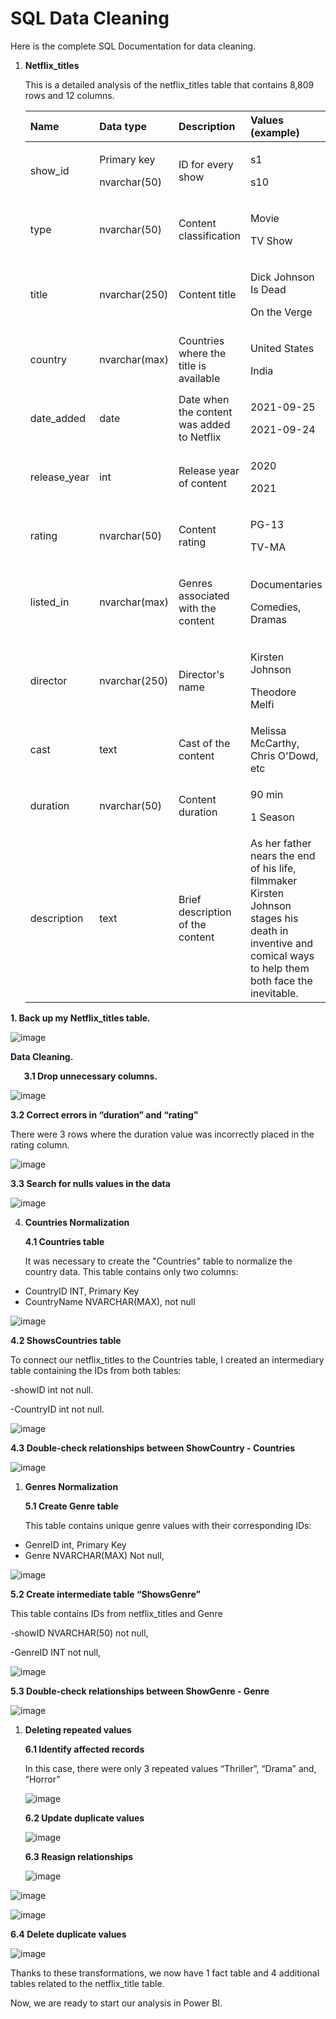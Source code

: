 ﻿# <a name="_8q5b7l6fdo3z"></a>**SQL Data Cleaning**
Here is the complete SQL Documentation for data cleaning.

1. **Netflix\_titles** 

   This is a detailed analysis of the netflix\_titles table that contains 8,809 rows and 12 columns.

   |**Name**|**Data type**|**Description**|**Values (example)**|
   | :- | :- | :- | :- |
   |show\_id|<p>Primary key</p><p>nvarchar(50)</p>|ID for every show|<p>s1</p><p>s10</p>|
   |type|nvarchar(50)|Content classification|<p>Movie</p><p>TV Show</p>|
   |title|nvarchar(250)|Content title|<p>Dick Johnson Is Dead</p><p>On the Verge</p>|
   |country|nvarchar(max)|Countries where the title is available|<p>United States</p><p>India</p>|
   |date\_added|date|Date when the content was added to Netflix|<p>2021-09-25</p><p>2021-09-24</p>|
   |release\_year|int|Release year of content|<p>2020</p><p>2021</p>|
   |rating|nvarchar(50)|<p>Content rating</p><p></p>|<p>PG-13</p><p>TV-MA</p>|
   |listed\_in|nvarchar(max)|<p>Genres associated with the content</p><p></p>|<p>Documentaries</p><p>Comedies, Dramas</p>|
   |director|nvarchar(250)|<p>Director's name</p><p></p>|<p>Kirsten Johnson</p><p>Theodore Melfi</p>|
   |cast|text|<p>Cast of the content</p><p></p>|Melissa McCarthy, Chris O'Dowd, etc|
   |duration|nvarchar(50)|Content duration|<p>90 min</p><p>1 Season</p>|
   |description|text|Brief description of the content|As her father nears the end of his life, filmmaker Kirsten Johnson stages his death in inventive and comical ways to help them both face the inevitable.|

**1. Back up my Netflix\_titles table.**

   ![image](https://github.com/user-attachments/assets/d5bbb442-3751-4cd5-95d0-e16162ed6ed0)

 **Data Cleaning.**

`	`**3.1 Drop unnecessary columns.**

![image](https://github.com/user-attachments/assets/ba8d37aa-3470-4956-8cfc-337604b87b3f)


**3.2 Correct errors in “duration” and “rating”**

There were 3 rows where the duration value was incorrectly placed in the rating column.

![image](https://github.com/user-attachments/assets/b4807753-726e-459b-997f-b7102cd084ef)


**3.3 Search for nulls values in the data**

![image](https://github.com/user-attachments/assets/b4220c0b-d42f-4174-a5bb-93191ca6ca8e)


4. **Countries Normalization** 

   **4.1 Countries table**

   It was necessary to create the "Countries" table to normalize the country data. This table contains only two columns:

- CountryID INT, Primary Key
- CountryName NVARCHAR(MAX), not null

![image](https://github.com/user-attachments/assets/9c6ce359-17d2-4cf9-b671-bef964f58ae5)


**4.2 ShowsCountries table**

To connect our netflix\_titles to the Countries table, I created an intermediary table containing the IDs from both tables:

-showID int not null.

-CountryID int not null.

![image](https://github.com/user-attachments/assets/12966bdc-3292-4149-8849-5524f2232f19)


**4.3 Double-check relationships between ShowCountry - Countries**

![image](https://github.com/user-attachments/assets/cbf479c2-4391-42c2-830f-63e0761000b8)




1. **Genres Normalization**

   **5.1 Create Genre table**

   This table contains unique genre values with their corresponding  IDs:

- GenreID int, Primary Key
- Genre NVARCHAR(MAX) Not  null,

![image](https://github.com/user-attachments/assets/c44c6a39-3aaf-4a53-8ab7-d8ec9ecf679c)


**5.2 Create intermediate table “ShowsGenre”**

This table contains IDs from netflix\_titles and Genre

-showID NVARCHAR(50) not null,

-GenreID INT not null,

![image](https://github.com/user-attachments/assets/8036912a-a066-4f94-87a7-c0ab2f0db4aa)


**5.3 Double-check relationships between ShowGenre - Genre**

![image](https://github.com/user-attachments/assets/aae2e515-540d-4296-b1c9-28e8cc533e78)


1. **Deleting repeated values**

   **6.1 Identify affected records**

   In this case, there were only 3 repeated values “Thriller”, “Drama” and, “Horror”

   ![image](https://github.com/user-attachments/assets/36b16d4d-4d67-4077-82da-11650d9135d2)


   **6.2 Update duplicate values**

   ![image](https://github.com/user-attachments/assets/8c0ede88-2ff9-40c9-82de-b51f0c512ab2)


   **6.3 Reasign relationships**

   ![image](https://github.com/user-attachments/assets/6037aa5d-76a2-45b1-bc62-e65b34429387)

![image](https://github.com/user-attachments/assets/59650e68-bcda-4bb1-899c-036faff5269d)


![image](https://github.com/user-attachments/assets/1e7844fe-9b94-4f3d-976a-60d3c3ab088d)


   **6.4 Delete duplicate values**

  ![image](https://github.com/user-attachments/assets/4a76ea91-6c9c-4497-b89a-c20919d1b599)


Thanks to these transformations, we now have 1 fact table and 4 additional tables related to the netflix\_title table.

Now, we are ready to start our analysis in Power BI.

